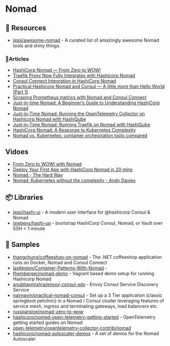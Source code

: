 # Nomad

## 📘 Resources
- [jippi/awesome-nomad](https://github.com/jippi/awesome-nomad) - A curated list of amazingly awesome Nomad tools and shiny things.

### 📕Articles
- [HashiCorp Nomad — From Zero to WOW!](https://medium.com/hashicorp-engineering/hashicorp-nomad-from-zero-to-wow-1615345aa539)
- [Traefik Proxy Now Fully Integrates with Hashicorp Nomad](https://traefik.io/blog/traefik-proxy-fully-integrates-with-hashicorp-nomad/)
- [Consul Connect Integration in HashiCorp Nomad](https://www.hashicorp.com/blog/consul-connect-integration-in-hashicorp-nomad)
- [Practical Hashicorp Nomad and Consul — A little more than Hello World (Part 1)](https://medium.com/navin-nair/practical-hashicorp-nomad-and-consul-a-little-more-than-hello-world-part-1-991d2a54fd64)
- [Scraping Prometheus metrics with Nomad and Consul Connect](https://www.mattmoriarity.com/2021-02-21-scraping-prometheus-metrics-with-nomad-and-consul-connect/)
- [Just-in-time Nomad: A Beginner’s Guide to Understanding HashiCorp Nomad](https://storiesfromtheherd.com/just-in-time-nomad-80f57cd403ca)
- [Just-in-Time Nomad: Running the OpenTelemetry Collector on Hashicorp Nomad with HashiQube](https://storiesfromtheherd.com/just-in-time-nomad-running-the-opentelemetry-collector-on-hashicorp-nomad-with-hashiqube-4eaf009b8382)
- [Just-in-Time Nomad: Running Traefik on Nomad with HashiQube](https://adri-v.medium.com/just-in-time-nomad-running-traefik-on-hashiqube-7d6dfd8ef9d8)
- [HashiCorp Nomad: A Response to Kubernetes Complexity](https://traefik.io/glossary/hashicorp-nomad-101/)
- [Nomad vs. Kubernetes: container orchestration tools compared](https://www.imaginarycloud.com/blog/nomad-vs-kubernetes/)
## Vidoes
- [From Zero to WOW! with Nomad](https://www.youtube.com/watch?v=xl58mjMJjrg)
- [Deploy Your First App with HashiCorp Nomad in 20 mins](https://www.youtube.com/watch?v=SSfuhOLfJUg)
- [Nomad - The Hard Way](https://www.youtube.com/watch?v=31rvngI7vUk)
- [Nomad: Kubernetes without the complexity - Andy Davies](https://www.youtube.com/watch?v=GkmyNBUugg8)

## 📦 Libraries
- [jippi/hashi-ui](https://github.com/jippi/hashi-ui) - A modern user interface for @hashicorp Consul & Nomad
- [jsiebens/hashi-up](https://github.com/jsiebens/hashi-up) - bootstrap HashiCorp Consul, Nomad, or Vault over SSH < 1 minute

## 🚀 Samples
- [thangchung/coffeeshop-on-nomad](https://github.com/thangchung/coffeeshop-on-nomad) - The .NET coffeeshop application runs on Docker, Nomad and Consul Connect
- [lastlegion/Container-Patterns-With-Nomad](https://github.com/lastlegion/Container-Patterns-With-Nomad) - 
- [fhemberger/nomad-demo](https://github.com/fhemberger/nomad-demo) - Vagrant based demo setup for running Hashicorp Nomad
- [anubhavmishra/envoy-consul-sds](https://github.com/anubhavmishra/envoy-consul-sds) - Envoy Consul Service Discovery Service
- [nairnavin/practical-nomad-consul](https://github.com/nairnavin/practical-nomad-consul) - Set up a 3 Tier application (classic springboot petclinic) in a Nomad / Consul cluster leveraging features of service mesh, ingress and terminating gateways, load balancers etc.
- [russparsloe/nomad-zero-to-wow](https://github.com/russparsloe/nomad-zero-to-wow)
- [hashicorp/nomad-open-telemetry-getting-started](https://github.com/hashicorp/nomad-open-telemetry-getting-started) - OpenTelemetry getting started guides on Nomad
- [open-telemetry/opentelemetry-collector-contrib/nomad](https://github.com/open-telemetry/opentelemetry-collector-contrib/tree/main/examples/nomad)
- [hashicorp/nomad-autoscaler-demos](https://github.com/hashicorp/nomad-autoscaler-demos) - A set of demos for the Nomad Autoscaler